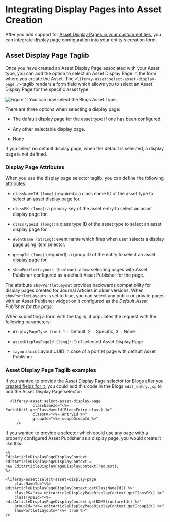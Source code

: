 # Integrating Display Pages into Asset Creation

After you add support for 
[Asset Display Pages in your custom entities](/develop/tutorials/-/knowledge_base/7-1/creating-a-display-contributor), 
you can integrate display page configuration into your entity's creation form.

## Asset Display Page Taglib

Once you have created an Asset Display Page associated with your Asset type, 
you can add the option to select an Asset Display Page in the form where you
create the Asset. The `<liferay-asset:select-asset-display-page />` taglib
renders a form field which allows you to select an Asset Display Page for
the specific asset type.

![Figure 1: You can now select the Blogs Asset Type.](../../../images/select-default-display-page.png)

There are three options when selecting a display page:

* The default display page for the asset type if one has been configured.

* Any other selectable display page.

* None

If you select no default display page, when the default is selected, a display
page is not defined. 

### Display Page Attributes

When you use the display page selector taglib, you can define the following 
attributes:

* `classNameId (long)` (required): a class name ID of the asset type to 
  select an asset display page for.

* `classPK (long)`: a primary key of the asset entry to select an asset 
  display page for.

* `classTypeId (long)`: a class type ID of the asset type to select an 
  asset display page for.

* `eventName (String)`: event name which fires when user selects a display 
    page using item selector.

* `groupId (long)` (required): a group ID of the entity to select an asset 
    display page for.

* `showPortletLayouts (boolean)`: allow selecting pages with Asset 
  Publisher configured as a default Asset Publisher for the page.

The attribute `showPortletLayout` provides backwards compatibility for display 
pages created for Journal Articles in older versions. When `showPortletLayouts`
is set to true, you can select any public or private pages with an Asset
Publisher widget on it configured as the *Default Asset Publisher for the
page*.

When submitting a form with the taglib, it populates the request with the 
following parameters:

* `displayPageType (int)`: 1 = Default, 2 = Specific, 3 = None

* `assetDisplayPageId (long)`: ID of selected Asset Display Page

* `layoutUuid`: Layout UUID in case of a portlet page with default Asset 
  Publisher

### Asset Display Page Taglib examples

If you wanted to provide the Asset Display Page selector for Blogs after you 
[created fields for it](/develop/tutorials/-/knowledge_base/7-1/creating-a-display-contributor),
you could add this code in the Blogs `edit_entry.jsp` to add the Asset Display
Page selector:

      <liferay-asset:select-asset-display-page
            	classNameId="<%= PortalUtil.getClassNameId(BlogsEntry.class) %>"
            	classPK="<%= entryId %>"
            	groupId="<%= scopeGroupId %>"
         />

If you wanted to provide a selector which could use any page with a properly 
configured Asset Publisher as a display page, you would create it like this:

    <%
    EditArticleDisplayPageDisplayContext editArticleDisplayPageDisplayContext = 
    new EditArticleDisplayPageDisplayContext(request);
    %>

    <liferay-asset:select-asset-display-page
      	classNameId="<%= editArticleDisplayPageDisplayContext.getClassNameId() %>"
      	classPK="<%= editArticleDisplayPageDisplayContext.getClassPK() %>"
      	classTypeId="<%= editArticleDisplayPageDisplayContext.getDDMStructureId() %>"
      	groupId="<%= editArticleDisplayPageDisplayContext.getGroupId() %>"
      	showPortletLayouts="<%= true %>"
    />
 
<!-- Show what you just did. Make it make sense. As is, I can't even picture what this is doing. -Rich --> 

